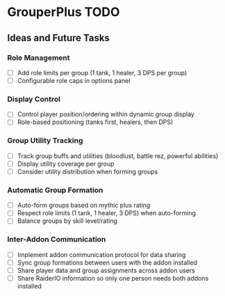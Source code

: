 # GrouperPlus TODO

## Ideas and Future Tasks

### Role Management
- [ ] Add role limits per group (1 tank, 1 healer, 3 DPS per group)
- [ ] Configurable role caps in options panel

### Display Control
- [ ] Control player position/ordering within dynamic group display
- [ ] Role-based positioning (tanks first, healers, then DPS)

### Group Utility Tracking
- [ ] Track group buffs and utilities (bloodlust, battle rez, powerful abilities)
- [ ] Display utility coverage per group
- [ ] Consider utility distribution when forming groups

### Automatic Group Formation
- [ ] Auto-form groups based on mythic plus rating
- [ ] Respect role limits (1 tank, 1 healer, 3 DPS) when auto-forming
- [ ] Balance groups by skill level/rating

### Inter-Addon Communication
- [ ] Implement addon communication protocol for data sharing
- [ ] Sync group formations between users with the addon installed
- [ ] Share player data and group assignments across addon users
- [ ] Share RaiderIO information so only one person needs both addons installed

<!-- Add items here as they come up -->
